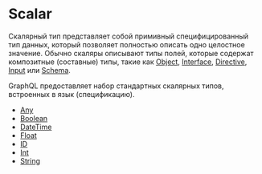 # Scalar

Скалярный тип представляет собой примивный специфицированный тип данных, который позволяет полностью 
описать одно целостное значение. Обычно скаляры описывают типы полей, которые содержат композитные 
(составные) типы, такие как 
[Object](/sdl/object), 
[Interface](/sdl/interface), 
[Directive](/sdl/directive), 
[Input](/sdl/input) или 
[Schema](/sdl/schema).


GraphQL предоставляет набор стандартных скалярных типов, встроенных в язык (спецификацию).

- [Any](/sdl/scalar/any)
- [Boolean](/sdl/scalar/boolean)
- [DateTime](/sdl/scalar/date-time)
- [Float](/sdl/scalar/float)
- [ID](/sdl/scalar/id)
- [Int](/sdl/scalar/int)
- [String](/sdl/scalar/string)
